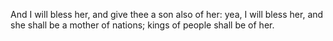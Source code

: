 And I will bless her, and give thee a son also of her: yea, I will bless her, and she shall be a mother of nations; kings of people shall be of her.
